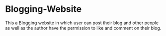 # Blogging-Website
This a Blogging website in which user can post their blog and other people as well as the author have the permission to like and comment on their blog.
